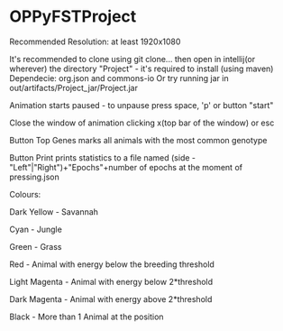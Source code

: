 # OPPyFSTProject

Recommended Resolution: at least 1920x1080

It's recommended  to clone using git clone... then open in intellij(or wherever) the directory "Project" - it's required to install (using maven) Dependecie: org.json and commons-io
Or try running jar in out/artifacts/Project_jar/Project.jar



Animation starts paused - to unpause press space, 'p' or button "start"

Close the window of animation clicking x(top bar of the window) or esc

Button Top Genes marks all animals with the most common genotype

Button Print prints statistics to a file named (side - "Left"|"Right")+"Epochs"+number of epochs at the moment of pressing.json


Colours:

Dark Yellow - Savannah

Cyan - Jungle

Green - Grass

Red - Animal with energy below the breeding threshold

Light Magenta - Animal with energy below 2*threshold

Dark Magenta - Animal with energy above 2*threshold

Black - More than 1 Animal at the position

